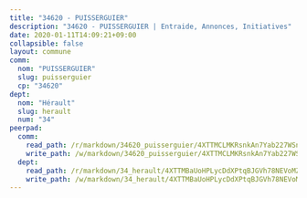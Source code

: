 ```yaml
---
title: "34620 - PUISSERGUIER"
description: "34620 - PUISSERGUIER | Entraide, Annonces, Initiatives"
date: 2020-01-11T14:09:21+09:00
collapsible: false
layout: commune
comm:
  nom: "PUISSERGUIER"
  slug: puisserguier
  cp: "34620"
dept:
  nom: "Hérault"
  slug: herault
  num: "34"
peerpad:
  comm:
    read_path: /r/markdown/34620_puisserguier/4XTTMCLMKRsnkAn7Yab227WSnWu7vMLFjDCnFkpLHdxX7LpyD
    write_path: /w/markdown/34620_puisserguier/4XTTMCLMKRsnkAn7Yab227WSnWu7vMLFjDCnFkpLHdxX7LpyD-K3TgTvUJufvWGaLwCktjoRXNRDtivrqPXZrrXuxf8DMybEunPsPm1YTkVc3fm3N3Hup2qXkNyrEvgoyKPjAGJxtQkfmAcwrDTHnLdbmD5BJQ7eykxmXnk2c3nK1TDWdXbnCUfhu9
  dept:
    read_path: /r/markdown/34_herault/4XTTMBaUoHPLycDdXPtqBJGVh78NEVoMZNyf8Wnh1X5DK6Ew8
    write_path: /w/markdown/34_herault/4XTTMBaUoHPLycDdXPtqBJGVh78NEVoMZNyf8Wnh1X5DK6Ew8-K3TgTd4rzWVX1F82NgGyNepGUxhqCmodCALjxNZeEdBQWQhd1NJYx1gHMW9QBLL6sN41ALXRejLsG2VetgVferfVncrvVCz47dChJvN8ouQLRMdWs4KpxKPeRYR1nspmhzdBqF8J
---
```


